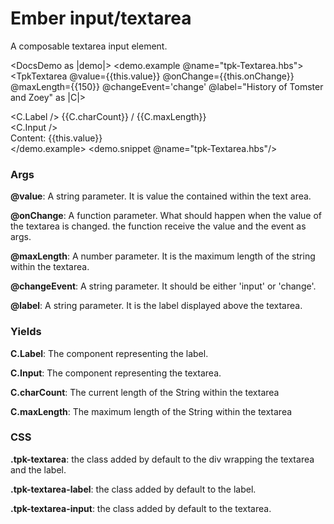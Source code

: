 # Ember input/textarea

A composable textarea input element.

<DocsDemo as |demo|>
  <demo.example @name="tpk-Textarea.hbs">
      <TpkTextarea
        @value={{this.value}}
        @onChange={{this.onChange}}
        @maxLength={{150}}
        @changeEvent='change'
        @label="History of Tomster and Zoey"
      as |C|>
          <div>
            <C.Label />
            <span class="text-area-count">
              {{C.charCount}} / {{C.maxLength}}
            </span>
          </div>
          <C.Input />
      </TpkTextarea>
      <div>
        Content: {{this.value}}
      </div>
  </demo.example>
  <demo.snippet @name="tpk-Textarea.hbs"/>
</DocsDemo>

### Args

**@value**: A string parameter. It is value the contained within the text area.

**@onChange**: A function parameter. What should happen when the value of the textarea is changed.
the function receive the value and the event as args.

**@maxLength**: A number parameter. It is the maximum length of the string within the textarea.

**@changeEvent**: A string parameter. It should be either 'input' or 'change'.

**@label**: A string parameter. It is the label displayed above the textarea.

### Yields

**C.Label**: The component representing the label.

**C.Input**: The component representing the textarea.

**C.charCount**: The current length of the String within the textarea

**C.maxLength**: The maximum length of the String within the textarea 

### CSS

**.tpk-textarea**: the class added by default to the div wrapping the textarea and the label. 

**.tpk-textarea-label**: the class added by default to the label.

**.tpk-textarea-input**: the class added by default to the textarea.

